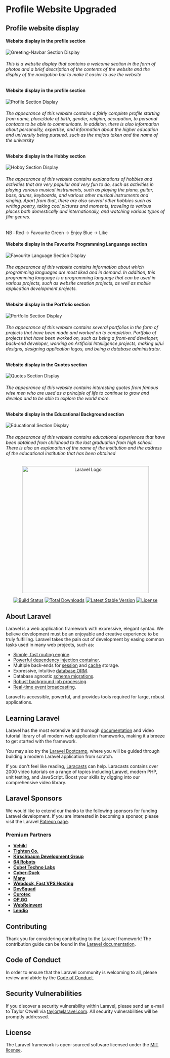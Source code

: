 # Profile Website Upgraded

## Profile website display

#### Website display in the profile section

![Greeting-Navbar Section Display](https://github.com/riskya3004/sls3_webprog_pemanasan/blob/master/public/assets/img/screenshot/greeting-navbar.png)
###### This is a website display that contains a welcome section in the form of photos and a brief description of the contents of the website and the display of the navigation bar to make it easier to use the website

#### Website display in the profile section

![Profile Section Display](https://github.com/riskya3004/sls3_webprog_pemanasan/blob/master/public/assets/img/screenshot/profile.png)
###### The appearance of this website contains a fairly complete profile starting from name, place/date of birth, gender, religion, occupation, to personal contacts to be able to communicate. In addition, there is also information about personality, expertise, and information about the higher education and university being pursued, such as the majors taken and the name of the university

#### Website display in the Hobby section

![Hobby Section Display](https://github.com/riskya3004/sls3_webprog_pemanasan/blob/master/public/assets/img/screenshot/hobby-update.png)
###### The appearance of this website contains explanations of hobbies and activities that are very popular and very fun to do, such as activities in playing various musical instruments, such as playing the piano, guitar, bass, drums, keyboards, and various other musical instruments and singing. Apart from that, there are also several other hobbies such as writing poetry, taking cool pictures and moments, traveling to various places both domestically and internationally, and watching various types of film genres.

NB : 
Red -> Favourite
Green -> Enjoy
Blue -> Like

#### Website display in the Favourite Programming Languange section

![Favourite Language Section Display](https://github.com/riskya3004/sls3_webprog_pemanasan/blob/master/public/assets/img/screenshot/programming-languange-update.png)
###### The appearance of this website contains information about which programming languages are most liked and in demand. In addition, this programming language is a programming language that can be used in various projects, such as website creation projects, as well as mobile application development projects.

#### Website display in the Portfolio section

![Portfolio Section Display](https://github.com/riskya3004/sls3_webprog_pemanasan/blob/master/public/assets/img/screenshot/portfolio.png)
###### The appearance of this website contains several portfolios in the form of projects that have been made and worked on to completion. Portfolio of projects that have been worked on, such as being a front-end developer, back-end developer, working on Artificial Intelligence projects, making ui/ui designs, designing application logos, and being a database administrator.

#### Website display in the Quotes section

![Quotes Section Display](https://github.com/riskya3004/sls3_webprog_pemanasan/blob/master/public/assets/img/screenshot/quotes.png)
###### The appearance of this website contains interesting quotes from famous wise men who are used as a principle of life to continue to grow and develop and to be able to explore the world more.

#### Website display in the Educational Background section

![Educational Section Display](https://github.com/riskya3004/sls3_webprog_pemanasan/blob/master/public/assets/img/screenshot/educational.png)
###### The appearance of this website contains educational experiences that have been obtained from childhood to the last graduation from high school. There is also an explanation of the name of the institution and the address of the educational institution that has been obtained





















<p align="center"><a href="https://laravel.com" target="_blank"><img src="https://raw.githubusercontent.com/laravel/art/master/logo-lockup/5%20SVG/2%20CMYK/1%20Full%20Color/laravel-logolockup-cmyk-red.svg" width="400" alt="Laravel Logo"></a></p>

<p align="center">
<a href="https://github.com/laravel/framework/actions"><img src="https://github.com/laravel/framework/workflows/tests/badge.svg" alt="Build Status"></a>
<a href="https://packagist.org/packages/laravel/framework"><img src="https://img.shields.io/packagist/dt/laravel/framework" alt="Total Downloads"></a>
<a href="https://packagist.org/packages/laravel/framework"><img src="https://img.shields.io/packagist/v/laravel/framework" alt="Latest Stable Version"></a>
<a href="https://packagist.org/packages/laravel/framework"><img src="https://img.shields.io/packagist/l/laravel/framework" alt="License"></a>
</p>

## About Laravel

Laravel is a web application framework with expressive, elegant syntax. We believe development must be an enjoyable and creative experience to be truly fulfilling. Laravel takes the pain out of development by easing common tasks used in many web projects, such as:

- [Simple, fast routing engine](https://laravel.com/docs/routing).
- [Powerful dependency injection container](https://laravel.com/docs/container).
- Multiple back-ends for [session](https://laravel.com/docs/session) and [cache](https://laravel.com/docs/cache) storage.
- Expressive, intuitive [database ORM](https://laravel.com/docs/eloquent).
- Database agnostic [schema migrations](https://laravel.com/docs/migrations).
- [Robust background job processing](https://laravel.com/docs/queues).
- [Real-time event broadcasting](https://laravel.com/docs/broadcasting).

Laravel is accessible, powerful, and provides tools required for large, robust applications.

## Learning Laravel

Laravel has the most extensive and thorough [documentation](https://laravel.com/docs) and video tutorial library of all modern web application frameworks, making it a breeze to get started with the framework.

You may also try the [Laravel Bootcamp](https://bootcamp.laravel.com), where you will be guided through building a modern Laravel application from scratch.

If you don't feel like reading, [Laracasts](https://laracasts.com) can help. Laracasts contains over 2000 video tutorials on a range of topics including Laravel, modern PHP, unit testing, and JavaScript. Boost your skills by digging into our comprehensive video library.

## Laravel Sponsors

We would like to extend our thanks to the following sponsors for funding Laravel development. If you are interested in becoming a sponsor, please visit the Laravel [Patreon page](https://patreon.com/taylorotwell).

### Premium Partners

- **[Vehikl](https://vehikl.com/)**
- **[Tighten Co.](https://tighten.co)**
- **[Kirschbaum Development Group](https://kirschbaumdevelopment.com)**
- **[64 Robots](https://64robots.com)**
- **[Cubet Techno Labs](https://cubettech.com)**
- **[Cyber-Duck](https://cyber-duck.co.uk)**
- **[Many](https://www.many.co.uk)**
- **[Webdock, Fast VPS Hosting](https://www.webdock.io/en)**
- **[DevSquad](https://devsquad.com)**
- **[Curotec](https://www.curotec.com/services/technologies/laravel/)**
- **[OP.GG](https://op.gg)**
- **[WebReinvent](https://webreinvent.com/?utm_source=laravel&utm_medium=github&utm_campaign=patreon-sponsors)**
- **[Lendio](https://lendio.com)**

## Contributing

Thank you for considering contributing to the Laravel framework! The contribution guide can be found in the [Laravel documentation](https://laravel.com/docs/contributions).

## Code of Conduct

In order to ensure that the Laravel community is welcoming to all, please review and abide by the [Code of Conduct](https://laravel.com/docs/contributions#code-of-conduct).

## Security Vulnerabilities

If you discover a security vulnerability within Laravel, please send an e-mail to Taylor Otwell via [taylor@laravel.com](mailto:taylor@laravel.com). All security vulnerabilities will be promptly addressed.

## License

The Laravel framework is open-sourced software licensed under the [MIT license](https://opensource.org/licenses/MIT).

